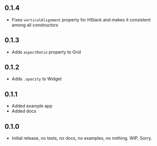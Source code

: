 ## 0.1.4
- Fixes `verticalAlignment` property for HStack and makes it consistent among all constructors

## 0.1.3
- Adds `aspectRatio` property to Grid

## 0.1.2
- Adds `.opacity` to Widget

## 0.1.1
- Added example app
- Added docs 

## 0.1.0
- Initial release, no tests, no docs, no examples, no nothing. WIP, Sorry.
